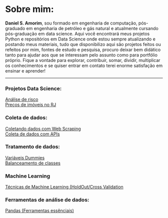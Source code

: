 # Sobre mim:
<strong>Daniel S. Amorim</strong>, sou formado em engenharia de computação, pós-graduado em engenharia de petróleo e gás natural e atualmente cursando pós-graduação em data science. Aqui você encontrará meus projetos Python e repositórios em Data Science onde estou sempre atualizando e postando meus materiais, tudo que disponibilizo aqui são projetos feitos ou refeitos por mim, fontes de estudo e pesquisa, procuro deixar bem didático tanto para ajudar aos que se interessam pelo assunto como para portfólio próprio. Fique a vontade para explorar, contribuir, somar, dividir, multiplicar os conhecimentos e se quiser entrar em contato terei enorme satisfação em ensinar e aprender!
<hr>

### Projetos Data Science:

<a href='https://github.com/dev-daniel-amorim/Data_science-Analise-de-risco'> Análise de risco </a><br>
<a href='https://github.com/dev-daniel-amorim/DS-Machine_learning'> Preços de imóveis no RJ </a><br>

### Coleta de dados:

<a href='https://github.com/dev-daniel-amorim/Coleta_de_dados-WebScraping'> Coletando dados com Web Scraping </a><br>
<a href='https://github.com/dev-daniel-amorim/Coleta_de_dados-APIs'> Coleta de dados com APIs </a><br>

### Tratamento de dados:

<a href='https://github.com/dev-daniel-amorim/DS-Variaveis_Dummies'> Variáveis Dummies </a><br>
<a href='https://github.com/dev-daniel-amorim/DS-Balanceamento_de_classes/blob/main/README.md'> Balanceamento de classes </a><br>

### Machine Learning

<a href='https://github.com/dev-daniel-amorim/ML-Tecnicas'> Técnicas de Machine Learning (HoldOut/Cross Validation </a>

### Ferramentas de análise de dados:

<a href='https://github.com/dev-daniel-amorim/Analise_de_dados-Ferramentas'> Pandas (Ferramentas essênciais)</a><br>
